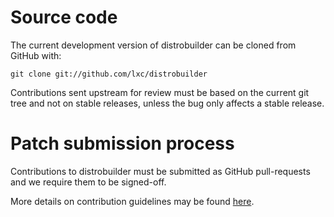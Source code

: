 # Source code

The current development version of distrobuilder can be cloned from GitHub with:

    git clone git://github.com/lxc/distrobuilder

Contributions sent upstream for review must be based on the current git tree and not on stable releases, unless the bug only affects a stable release.

# Patch submission process

Contributions to distrobuilder must be submitted as GitHub pull-requests and we require them to be signed-off.

More details on contribution guidelines may be found [here](https://github.com/lxc/distrobuilder/blob/master/CONTRIBUTING.md).
